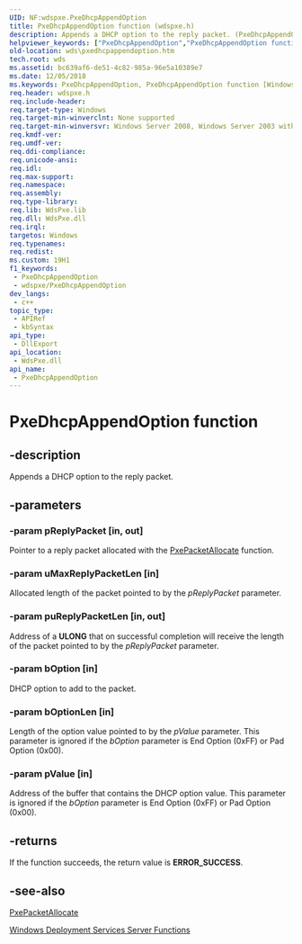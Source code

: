 ```yaml
---
UID: NF:wdspxe.PxeDhcpAppendOption
title: PxeDhcpAppendOption function (wdspxe.h)
description: Appends a DHCP option to the reply packet. (PxeDhcpAppendOption)
helpviewer_keywords: ["PxeDhcpAppendOption","PxeDhcpAppendOption function [Windows Deployment Services]","wds.pxedhcpappendoption","wdspxe/PxeDhcpAppendOption"]
old-location: wds\pxedhcpappendoption.htm
tech.root: wds
ms.assetid: bc639af6-de51-4c82-985a-96e5a10389e7
ms.date: 12/05/2018
ms.keywords: PxeDhcpAppendOption, PxeDhcpAppendOption function [Windows Deployment Services], wds.pxedhcpappendoption, wdspxe/PxeDhcpAppendOption
req.header: wdspxe.h
req.include-header: 
req.target-type: Windows
req.target-min-winverclnt: None supported
req.target-min-winversvr: Windows Server 2008, Windows Server 2003 with SP2 [desktop apps only]
req.kmdf-ver: 
req.umdf-ver: 
req.ddi-compliance: 
req.unicode-ansi: 
req.idl: 
req.max-support: 
req.namespace: 
req.assembly: 
req.type-library: 
req.lib: WdsPxe.lib
req.dll: WdsPxe.dll
req.irql: 
targetos: Windows
req.typenames: 
req.redist: 
ms.custom: 19H1
f1_keywords:
 - PxeDhcpAppendOption
 - wdspxe/PxeDhcpAppendOption
dev_langs:
 - c++
topic_type:
 - APIRef
 - kbSyntax
api_type:
 - DllExport
api_location:
 - WdsPxe.dll
api_name:
 - PxeDhcpAppendOption
---
```


# PxeDhcpAppendOption function


## -description

Appends a DHCP option to the reply packet.

## -parameters

### -param pReplyPacket [in, out]

Pointer to a reply packet allocated with the 
      <a href="/windows/desktop/api/wdspxe/nf-wdspxe-pxepacketallocate">PxePacketAllocate</a> function.

### -param uMaxReplyPacketLen [in]

Allocated length of the packet pointed to by the <i>pReplyPacket</i> parameter.

### -param puReplyPacketLen [in, out]

Address of a <b>ULONG</b> that on successful completion will receive the length of 
      the packet pointed to by the <i>pReplyPacket</i> parameter.

### -param bOption [in]

DHCP option to add to the packet.

### -param bOptionLen [in]

Length of the option value pointed to by the <i>pValue</i> parameter. This parameter is 
      ignored if the <i>bOption</i> parameter is End Option (0xFF) or Pad Option (0x00).

### -param pValue [in]

Address of the buffer that contains the DHCP option value. This parameter is ignored if the 
      <i>bOption</i> parameter is End Option (0xFF) or Pad Option (0x00).

## -returns

If the function succeeds, the return value is <b>ERROR_SUCCESS</b>.

## -see-also

<a href="/windows/desktop/api/wdspxe/nf-wdspxe-pxepacketallocate">PxePacketAllocate</a>



<a href="/windows/desktop/Wds/windows-deployment-services-server-functions">Windows Deployment Services Server Functions</a>
